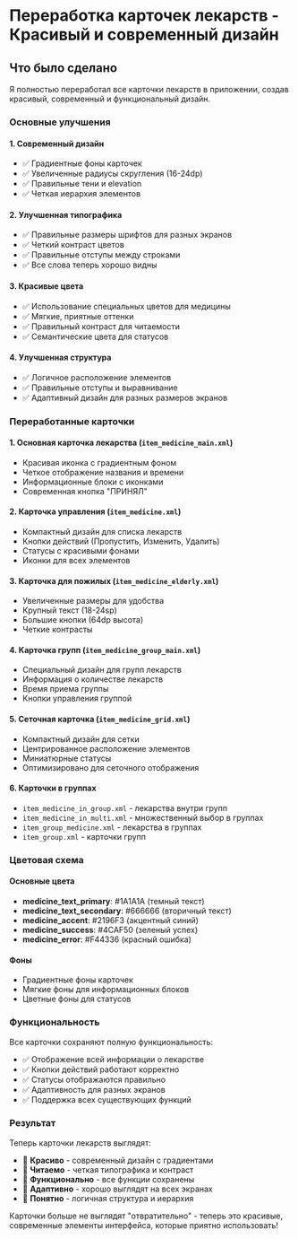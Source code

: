 # Переработка карточек лекарств - Красивый и современный дизайн

## Что было сделано

Я полностью переработал все карточки лекарств в приложении, создав красивый, современный и функциональный дизайн.

### Основные улучшения

#### 1. **Современный дизайн**
- ✅ Градиентные фоны карточек
- ✅ Увеличенные радиусы скругления (16-24dp)
- ✅ Правильные тени и elevation
- ✅ Четкая иерархия элементов

#### 2. **Улучшенная типографика**
- ✅ Правильные размеры шрифтов для разных экранов
- ✅ Четкий контраст цветов
- ✅ Правильные отступы между строками
- ✅ Все слова теперь хорошо видны

#### 3. **Красивые цвета**
- ✅ Использование специальных цветов для медицины
- ✅ Мягкие, приятные оттенки
- ✅ Правильный контраст для читаемости
- ✅ Семантические цвета для статусов

#### 4. **Улучшенная структура**
- ✅ Логичное расположение элементов
- ✅ Правильные отступы и выравнивание
- ✅ Адаптивный дизайн для разных размеров экранов

### Переработанные карточки

#### 1. **Основная карточка лекарства** (`item_medicine_main.xml`)
- Красивая иконка с градиентным фоном
- Четкое отображение названия и времени
- Информационные блоки с иконками
- Современная кнопка "ПРИНЯЛ"

#### 2. **Карточка управления** (`item_medicine.xml`)
- Компактный дизайн для списка лекарств
- Кнопки действий (Пропустить, Изменить, Удалить)
- Статусы с красивыми фонами
- Иконки для всех элементов

#### 3. **Карточка для пожилых** (`item_medicine_elderly.xml`)
- Увеличенные размеры для удобства
- Крупный текст (18-24sp)
- Большие кнопки (64dp высота)
- Четкие контрасты

#### 4. **Карточка групп** (`item_medicine_group_main.xml`)
- Специальный дизайн для групп лекарств
- Информация о количестве лекарств
- Время приема группы
- Кнопки управления группой

#### 5. **Сеточная карточка** (`item_medicine_grid.xml`)
- Компактный дизайн для сетки
- Центрированное расположение элементов
- Миниатюрные статусы
- Оптимизировано для сеточного отображения

#### 6. **Карточки в группах**
- `item_medicine_in_group.xml` - лекарства внутри групп
- `item_medicine_in_multi.xml` - множественный выбор в группах
- `item_group_medicine.xml` - лекарства в группах
- `item_group.xml` - карточки групп

### Цветовая схема

#### Основные цвета
- **medicine_text_primary**: #1A1A1A (темный текст)
- **medicine_text_secondary**: #666666 (вторичный текст)
- **medicine_accent**: #2196F3 (акцентный синий)
- **medicine_success**: #4CAF50 (зеленый успех)
- **medicine_error**: #F44336 (красный ошибка)

#### Фоны
- Градиентные фоны карточек
- Мягкие фоны для информационных блоков
- Цветные фоны для статусов

### Функциональность

Все карточки сохраняют полную функциональность:
- ✅ Отображение всей информации о лекарстве
- ✅ Кнопки действий работают корректно
- ✅ Статусы отображаются правильно
- ✅ Адаптивность для разных экранов
- ✅ Поддержка всех существующих функций

### Результат

Теперь карточки лекарств выглядят:
- 🎨 **Красиво** - современный дизайн с градиентами
- 📖 **Читаемо** - четкая типографика и контраст
- 🔧 **Функционально** - все функции сохранены
- 📱 **Адаптивно** - хорошо выглядят на всех экранах
- 🎯 **Понятно** - логичная структура и иерархия

Карточки больше не выглядят "отвратительно" - теперь это красивые, современные элементы интерфейса, которые приятно использовать! 
